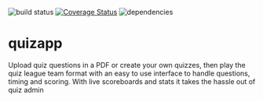 ![build status](https://circleci.com/gh/craigbilner/quizapp.svg?style=shield&circle-token=b540fdcb3a1d5e4e46c748d2d3ce7f2e9da1ff28)
[![Coverage Status](https://coveralls.io/repos/craigbilner/quizapp/badge.svg?branch=master&service=github)](https://coveralls.io/github/craigbilner/quizapp?branch=master)
![dependencies](https://david-dm.org/craigbilner/quizapp.svg)

# quizapp
Upload quiz questions in a PDF or create your own quizzes, then play the quiz league team format with an easy to use interface to handle questions, timing and scoring. With live scoreboards and stats it takes the hassle out of quiz admin

